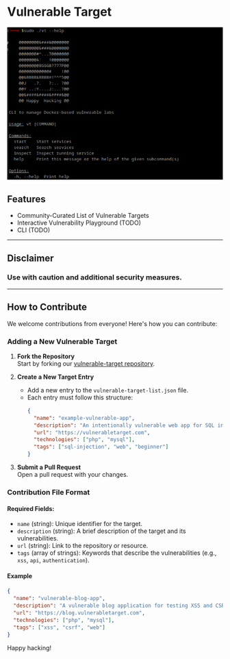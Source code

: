 # Vulnerable Target

![VT CLI Tool](./vt.PNG)

## Features
- Community-Curated List of Vulnerable Targets
- Interactive Vulnerability Playground (TODO)
- CLI (TODO)

---

## Disclaimer
### Use with caution and additional security measures.

---

## How to Contribute

We welcome contributions from everyone! Here's how you can contribute:


### Adding a New Vulnerable Target

1. **Fork the Repository**  
   Start by forking our [vulnerable-target repository](https://github.com/HappyHackingSpace/vulnerable-target).

2. **Create a New Target Entry**  
   - Add a new entry to the `vulnerable-target-list.json` file.  
   - Each entry must follow this structure:
     ```json
     {
       "name": "example-vulnerable-app",
       "description": "An intentionally vulnerable web app for SQL injection testing.",
       "url": "https://vulnerabletarget.com",
       "technologies": ["php", "mysql"],
       "tags": ["sql-injection", "web", "beginner"]
     }
     ```

3. **Submit a Pull Request**  
   Open a pull request with your changes.


### Contribution File Format

#### Required Fields:
- `name` (string): Unique identifier for the target.
- `description` (string): A brief description of the target and its vulnerabilities.
- `url` (string): Link to the repository or resource.
- `tags` (array of strings): Keywords that describe the vulnerabilities (e.g., `xss`, `api`, `authentication`).

#### Example
```json
{
  "name": "vulnerable-blog-app",
  "description": "A vulnerable blog application for testing XSS and CSRF attacks.",
  "url": "https://blog.vulnerabletarget.com",
  "technologies": ["php", "mysql"],
  "tags": ["xss", "csrf", "web"]
}
```


Happy hacking!
